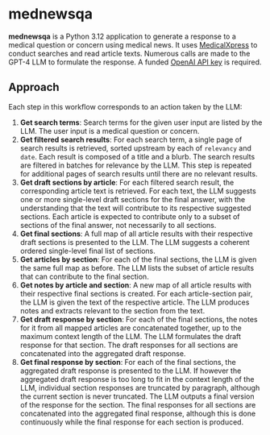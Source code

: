 # mednewsqa
**mednewsqa** is a Python 3.12 application to generate a response to a medical question or concern using medical news. It uses [MedicalXpress](https://medicalxpress.com/) to conduct searches and read article texts. Numerous calls are made to the GPT-4 LLM to formulate the response. A funded [OpenAI API key](https://platform.openai.com/api-keys) is required.

## Approach
Each step in this workflow corresponds to an action taken by the LLM:

1. **Get search terms**: Search terms for the given user input are listed by the LLM. The user input is a medical question or concern.
2. **Get filtered search results**: For each search term, a single page of search results is retrieved, sorted upstream by each of `relevancy` and `date`. Each result is composed of a title and a blurb. The search results are filtered in batches for relevance by the LLM. This step is repeated for additional pages of search results until there are no relevant results.
3. **Get draft sections by article**: For each filtered search result, the corresponding article text is retrieved. For each text, the LLM suggests one or more single-level draft sections for the final answer, with the understanding that the text will contribute to its respective suggested sections. Each article is expected to contribute only to a subset of sections of the final answer, not necessarily to all sections.
4. **Get final sections**: A full map of all article results with their respective draft sections is presented to the LLM. The LLM suggests a coherent ordered single-level final list of sections.
5. **Get articles by section**: For each of the final sections, the LLM is given the same full map as before. The LLM lists the subset of article results that can contribute to the final section.
6. **Get notes by article and section**: A new map of all article results with their respective final sections is created. For each article-section pair, the LLM is given the text of the respective article. The LLM produces notes and extracts relevant to the section from the text.
7. **Get draft response by section**: For each of the final sections, the notes for it from all mapped articles are concatenated together, up to the maximum context length of the LLM. The LLM formulates the draft response for that section. The draft responses for all sections are concatenated into the aggregated draft response.
8. **Get final response by section**: For each of the final sections, the aggregated draft response is presented to the LLM. If however the aggregated draft response is too long to fit in the context length of the LLM, individual section responses are truncated by paragraph, although the current section is never truncated. The LLM outputs a final version of the response for the section. The final responses for all sections are concatenated into the aggregated final response, although this is done continuously while the final response for each section is produced.